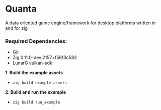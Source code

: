 # Quanta 

A data oriented game engine/framework for desktop platforms written in and for zig

### Required Dependencies: 
- Git
- Zig 0.11.0-dev.2157+f56f3c582
- LunarG vulkan-sdk

**1. Build the example assets**

- `zig build example_assets`

**2. Build and run the example**

- `zig build run_example`